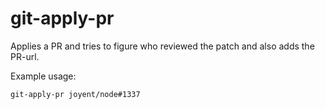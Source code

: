 # git-apply-pr

Applies a PR and tries to figure who reviewed the patch and also adds
the PR-url.

Example usage:

```
git-apply-pr joyent/node#1337
```
